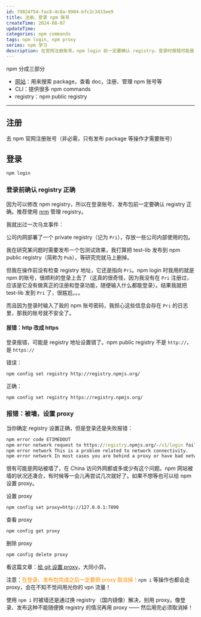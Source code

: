 ```yaml
---
id: 79824f54-fac8-4c8a-9904-bfc2c3433ee9
title: 注册、登录 npm 账号
createTime: 2024-08-07
updateTime:
categories: npm commands
tags: npm login, npm proxy
series: npm 学习
description: 在官网注册账号。npm login 前一定要确认 registry。登录时报错可能是 registry 写成了 http，应该改为 https。当 registry 设置正确但登录仍然报错，可能是网站被墙了，可以给 npm 设置 proxy 解决。
---
```


npm 分成三部分

- [网站](https://www.npmjs.com/)：用来搜索 package，查看 doc，注册、管理 npm 账号等
- CLI：提供很多 npm commands
- registry：npm public registry

---

## 注册

去 npm 官网注册账号（非必需，只有发布 package 等操作才需要账号）

## 登录

```cmd
npm login
```

### 登录前确认 registry 正确

因为可以修改 npm registry，所以在登录账号、发布包前一定要确认 registry 正确。推荐使用 [nrm](post:d2d5aace-5216-44c5-871d-7b16fe03df92) 管理 registry。

我就出过一次乌龙事件：

公司内网部署了一个 private registry（记为 `Pri`），存放一些公司内部使用的包。

我在研究某问题时需要发布一个包测试效果，我打算把 test-lib 发布到 npm public registry（简称为 `Pub`），等研究完就马上删掉。

但我在操作前没有检查 registry 地址，它还是指向 `Pri`。npm login 时我用的就是 npm 的账号，很顺利的登录上去了（这真的很奇怪，因为我没有在 `Pri` 注册过，应该是它没有做真正的注册和登录功能，随便输入什么都能登录）。结果我就把 test-lib 发到 `Pri` 了，很尴尬。。。

而且因为登录时输入了我的 npm 账号密码，我担心这些信息会存在 `Pri` 的日志里，那我的账号就不安全了。

#### 报错：http 改成 https

登录报错，可能是 registry 地址设置错了。npm public registry 不是 `http://`，是 `https://`

错误：

```bash
npm config set registry http://registry.npmjs.org/
```

正确：

```bash
npm config set registry https://registry.npmjs.org/
```

### 报错：被墙，设置 proxy

当你确定 registry 设置正确，但是登录还是失败报错：

```cmd
npm error code ETIMEDOUT
npm error network request to https://registry.npmjs.org/-/v1/login failed, reason:
npm error network This is a problem related to network connectivity.
npm error network In most cases you are behind a proxy or have bad network settings.
```

很有可能是网站被墙了，在 China 访问外网都或多或少有这个问题。npm 网站被墙的状况还凑合，有时候等一会儿再尝试几次就好了。如果不想等也可以给 npm 设置 proxy。

设置 proxy

```bash
npm config set proxy=http://127.0.0.1:7890
```

查看 proxy

```bash
npm config get proxy
```

删除 proxy

```bash
npm config delete proxy
```

看这篇文章：[给 git 设置 proxy](post:c4676c26-beb7-4b95-8239-5d1c14b4ebbe)，大同小异。

注意：<span style="color:darkorange;">在登录、发布包完成之后一定要把 proxy 取消掉！</span>`npm i` 等操作也都会走 proxy，会在不知不觉间用光你的 vpn 流量！

使用 `npm i` 时被墙还是通过换 registry （国内镜像）解决，别用 proxy。像登录、发布这种不能随便换 registry 的情况再用 proxy —— 然后用完必须取消掉！
